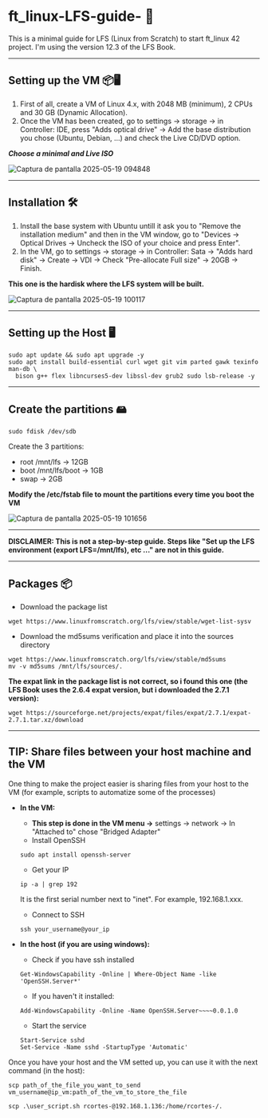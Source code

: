 # ft_linux-LFS-guide- 🐧
This is a minimal guide for LFS (Linux from Scratch) to start ft_linux 42 project. I'm using the version 12.3 of the LFS Book.

---

## Setting up the VM 📦🖥️
1. First of all, create a VM of Linux 4.x, with 2048 MB (minimum), 2 CPUs and 30 GB (Dynamic Allocation).
2. Once the VM has been created, go to settings -> storage -> in Controller: IDE, press "Adds optical drive" -> Add the base distribution you chose (Ubuntu, Debian, ...) and check the Live CD/DVD option.

***Choose a minimal and Live ISO***

![Captura de pantalla 2025-05-19 094848](https://github.com/user-attachments/assets/751c0463-85bb-4533-b2fc-a8abbd435b41)

---

## Installation 🛠️
1. Install the base system with Ubuntu untill it ask you to "Remove the installation medium" and then in the VM window, go to "Devices -> Optical Drives -> Uncheck the ISO of your choice and press Enter".
2. In the VM, go to settings -> storage -> in Controller: Sata -> "Adds hard disk" -> Create -> VDI -> Check "Pre-allocate Full size" -> 20GB -> Finish.

**This one is the hardisk where the LFS system will be built.**

![Captura de pantalla 2025-05-19 100117](https://github.com/user-attachments/assets/11f00ce4-469b-4489-8e61-76fb90171feb)

---

## Setting up the Host 🖥️

```
sudo apt update && sudo apt upgrade -y
sudo apt install build-essential curl wget git vim parted gawk texinfo man-db \
  bison g++ flex libncurses5-dev libssl-dev grub2 sudo lsb-release -y
```

---

## Create the partitions 🖴

```
sudo fdisk /dev/sdb
```
Create the 3 partitions:
  - root /mnt/lfs -> 12GB
  - boot /mnt/lfs/boot -> 1GB
  - swap -> 2GB

**Modify the /etc/fstab file to mount the partitions every time you boot the VM**

![Captura de pantalla 2025-05-19 101656](https://github.com/user-attachments/assets/a8750829-3335-4015-90ae-779e1093e901)

---

**DISCLAIMER: This is not a step-by-step guide. Steps like "Set up the LFS environment (export LFS=/mnt/lfs), etc ..." are not in this guide.**

---

## Packages 📦

- Download the package list
```
wget https://www.linuxfromscratch.org/lfs/view/stable/wget-list-sysv
```
- Download the md5sums verification and place it into the sources directory
```
wget https://www.linuxfromscratch.org/lfs/view/stable/md5sums
mv -v md5sums /mnt/lfs/sources/.
```
**The expat link in the package list is not correct, so i found this one (the LFS Book uses the 2.6.4 expat version, but i downloaded the 2.7.1 version):**
```
wget https://sourceforge.net/projects/expat/files/expat/2.7.1/expat-2.7.1.tar.xz/download
```

---

## TIP: Share files between your host machine and the VM

One thing to make the project easier is sharing files from your host to the VM (for example, scripts to automatize some of the processes)

- **In the VM:**

  - **This step is done in the VM menu ->**  settings -> network -> In "Attached to" chose "Bridged Adapter"
  - Install OpenSSH
  ```
  sudo apt install openssh-server
  ```
  - Get your IP
  ```
  ip -a | grep 192
  ```
  It is the first serial number next to "inet". For example, 192.168.1.xxx.
  - Connect to SSH
  ```
  ssh your_username@your_ip
  ```
- **In the host (if you are using windows):**

  - Check if you have ssh installed
  ```
  Get-WindowsCapability -Online | Where-Object Name -like 'OpenSSH.Server*'
  ```
  - If you haven't it installed:
  ```
  Add-WindowsCapability -Online -Name OpenSSH.Server~~~~0.0.1.0
  ```
  - Start the service
  ```
  Start-Service sshd
  Set-Service -Name sshd -StartupType 'Automatic'
  ```

Once you have your host and the VM setted up, you can use it with the next command (in the host):
```
scp path_of_the_file_you_want_to_send vm_username@ip_vm:path_of_the_vm_to_store_the_file
```
```
scp .\user_script.sh rcortes-@192.168.1.136:/home/rcortes-/.
```

